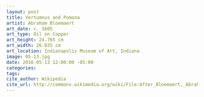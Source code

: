 ```yaml
---
layout: post
title: Vertumnus and Pomona
artist: Abraham Bloemaert
art_date: c. 1605
art_type: Oil on Copper
art_height: 24.765 cm
art_width: 26.035 cm
art_location: Indianapolis Museum of Art, Indiana
image: 05-13.jpg
date: 2016-05-13 12:00:00 -05:00
categories:
tags:
cite_author: Wikipedia
cite_url: http://commons.wikimedia.org/wiki/File:After_Bloemaert,_Abraham_-_Vertumnus_and_Pomona_-_Google_Art_Project.jpg
---
```

